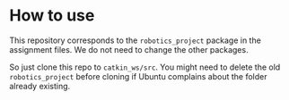 # How to use

This repository corresponds to the `robotics_project` package in the assignment files. We do not need to change the other packages.

So just clone this repo to `catkin_ws/src`. You might need to delete the old `robotics_project` before cloning if Ubuntu complains about the folder already existing.